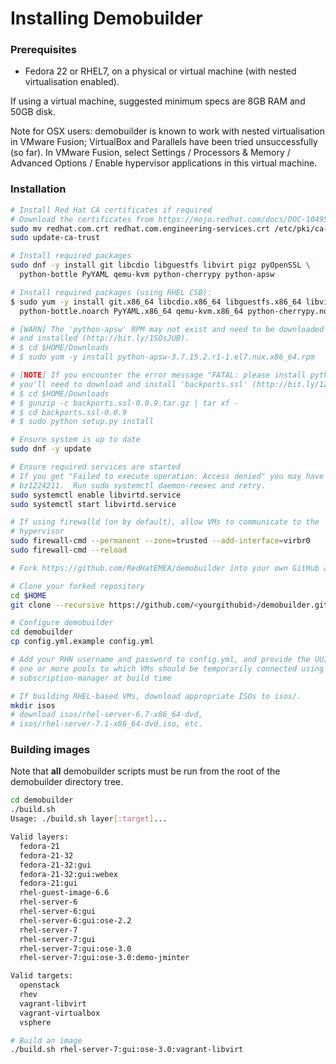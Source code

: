 # Installing Demobuilder

### Prerequisites

- Fedora 22 or RHEL7, on a physical or virtual machine (with nested
  virtualisation enabled).

If using a virtual machine, suggested minimum specs are 8GB RAM and 50GB disk.

Note for OSX users: demobuilder is known to work with nested virtualisation in
VMware Fusion; VirtualBox and Parallels have been tried unsuccessfully (so far).
In VMware Fusion, select Settings / Processors & Memory / Advanced Options /
Enable hypervisor applications in this virtual machine.

### Installation

```bash
# Install Red Hat CA certificates if required
# Download the certificates from https://mojo.redhat.com/docs/DOC-1049591
sudo mv redhat.com.crt redhat.com.engineering-services.crt /etc/pki/ca-trust/source/anchors
sudo update-ca-trust

# Install required packages
sudo dnf -y install git libcdio libguestfs libvirt pigz pyOpenSSL \
  python-bottle PyYAML qemu-kvm python-cherrypy python-apsw

# Install required packages (using RHEL CSB):
$ sudo yum -y install git.x86_64 libcdio.x86_64 libguestfs.x86_64 libvirt.x86_64 pigz.x86_64 pyOpenSSL.x86_64 \
  python-bottle.noarch PyYAML.x86_64 qemu-kvm.x86_64 python-cherrypy.noarch python-apsw.x86_64

# [WARN] The 'python-apsw' RPM may not exist and need to be downloaded 
# and installed (http://bit.ly/1SOsJUB).
# $ cd $HOME/Downloads
# $ sudo yum -y install python-apsw-3.7.15.2.r1-1.el7.nux.x86_64.rpm

# [NOTE] If you encounter the error message "FATAL: please install python-backports.ssl", 
# you'll need to download and install 'backports.ssl' (http://bit.ly/1ZmoiFv).
# $ cd $HOME/Downloads
# $ gunzip -c backports.ssl-0.0.9.tar.gz | tar xf -
# $ cd backports.ssl-0.0.9
# $ sudo python setup.py install

# Ensure system is up to date
sudo dnf -y update

# Ensure required services are started
# If you get "Failed to execute operation: Access denied" you may have hit
# bz1224211.  Run sudo systemctl daemon-reexec and retry.
sudo systemctl enable libvirtd.service
sudo systemctl start libvirtd.service

# If using firewalld (on by default), allow VMs to communicate to the
# hypervisor
sudo firewall-cmd --permanent --zone=trusted --add-interface=virbr0
sudo firewall-cmd --reload

# Fork https://github.com/RedHatEMEA/demobuilder into your own GitHub account

# Clone your forked repository
cd $HOME
git clone --recursive https://github.com/<yourgithubid>/demobuilder.git

# Configure demobuilder
cd demobuilder
cp config.yml.example config.yml

# Add your RHN username and password to config.yml, and provide the UUID(s) of
# one or more pools to which VMs should be temporarily connected using
# subscription-manager at build time

# If building RHEL-based VMs, download appropriate ISOs to isos/.
mkdir isos
# download isos/rhel-server-6.7-x86_64-dvd,
# isos/rhel-server-7.1-x86_64-dvd.iso, etc.
```

### Building images

Note that **all** demobuilder scripts must be run from the root of the demobuilder directory tree.

```bash
cd demobuilder
./build.sh
Usage: ./build.sh layer[:target]...

Valid layers:
  fedora-21
  fedora-21-32
  fedora-21-32:gui
  fedora-21-32:gui:webex
  fedora-21:gui
  rhel-guest-image-6.6
  rhel-server-6
  rhel-server-6:gui
  rhel-server-6:gui:ose-2.2
  rhel-server-7
  rhel-server-7:gui
  rhel-server-7:gui:ose-3.0
  rhel-server-7:gui:ose-3.0:demo-jminter

Valid targets:
  openstack
  rhev
  vagrant-libvirt
  vagrant-virtualbox
  vsphere

# Build an image
./build.sh rhel-server-7:gui:ose-3.0:vagrant-libvirt
```
